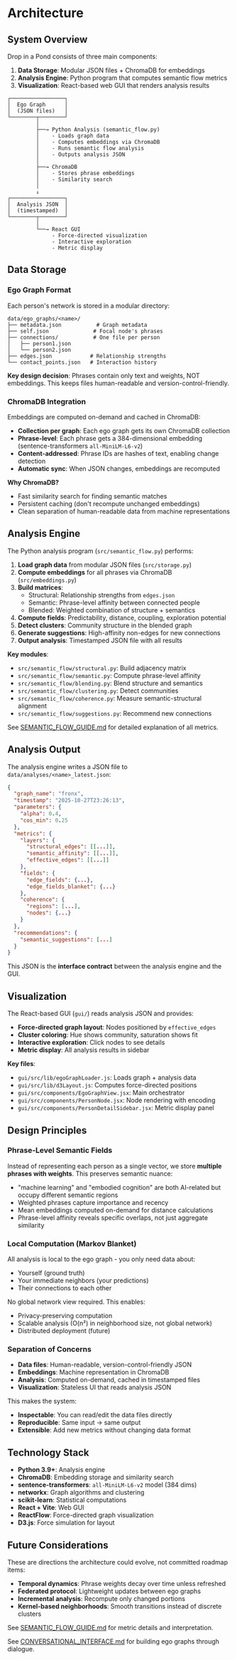 # Architecture

## System Overview

Drop in a Pond consists of three main components:

1. **Data Storage**: Modular JSON files + ChromaDB for embeddings
2. **Analysis Engine**: Python program that computes semantic flow metrics
3. **Visualization**: React-based web GUI that renders analysis results

```
┌─────────────────┐
│  Ego Graph      │
│  (JSON files)   │
└────────┬────────┘
         │
         ├──→ Python Analysis (semantic_flow.py)
         │    - Loads graph data
         │    - Computes embeddings via ChromaDB
         │    - Runs semantic flow analysis
         │    - Outputs analysis JSON
         │
         ├──→ ChromaDB
         │    - Stores phrase embeddings
         │    - Similarity search
         │
         ↓
┌─────────────────┐
│  Analysis JSON  │
│  (timestamped)  │
└────────┬────────┘
         │
         └──→ React GUI
              - Force-directed visualization
              - Interactive exploration
              - Metric display
```

## Data Storage

### Ego Graph Format

Each person's network is stored in a modular directory:

```
data/ego_graphs/<name>/
├── metadata.json           # Graph metadata
├── self.json              # Focal node's phrases
├── connections/           # One file per person
│   ├── person1.json
│   └── person2.json
├── edges.json            # Relationship strengths
└── contact_points.json   # Interaction history
```

**Key design decision**: Phrases contain only text and weights, NOT embeddings. This keeps files human-readable and version-control-friendly.

### ChromaDB Integration

Embeddings are computed on-demand and cached in ChromaDB:

- **Collection per graph**: Each ego graph gets its own ChromaDB collection
- **Phrase-level**: Each phrase gets a 384-dimensional embedding (sentence-transformers `all-MiniLM-L6-v2`)
- **Content-addressed**: Phrase IDs are hashes of text, enabling change detection
- **Automatic sync**: When JSON changes, embeddings are recomputed

**Why ChromaDB?**
- Fast similarity search for finding semantic matches
- Persistent caching (don't recompute unchanged embeddings)
- Clean separation of human-readable data from machine representations

## Analysis Engine

The Python analysis program (`src/semantic_flow.py`) performs:

1. **Load graph data** from modular JSON files (`src/storage.py`)
2. **Compute embeddings** for all phrases via ChromaDB (`src/embeddings.py`)
3. **Build matrices**:
   - Structural: Relationship strengths from `edges.json`
   - Semantic: Phrase-level affinity between connected people
   - Blended: Weighted combination of structure + semantics
4. **Compute fields**: Predictability, distance, coupling, exploration potential
5. **Detect clusters**: Community structure in the blended graph
6. **Generate suggestions**: High-affinity non-edges for new connections
7. **Output analysis**: Timestamped JSON file with all results

**Key modules**:
- `src/semantic_flow/structural.py`: Build adjacency matrix
- `src/semantic_flow/semantic.py`: Compute phrase-level affinity
- `src/semantic_flow/blending.py`: Blend structure and semantics
- `src/semantic_flow/clustering.py`: Detect communities
- `src/semantic_flow/coherence.py`: Measure semantic-structural alignment
- `src/semantic_flow/suggestions.py`: Recommend new connections

See [SEMANTIC_FLOW_GUIDE.md](SEMANTIC_FLOW_GUIDE.md) for detailed explanation of all metrics.

## Analysis Output

The analysis engine writes a JSON file to `data/analyses/<name>_latest.json`:

```json
{
  "graph_name": "fronx",
  "timestamp": "2025-10-27T23:26:13",
  "parameters": {
    "alpha": 0.4,
    "cos_min": 0.25
  },
  "metrics": {
    "layers": {
      "structural_edges": [[...]],
      "semantic_affinity": [[...]],
      "effective_edges": [[...]]
    },
    "fields": {
      "edge_fields": {...},
      "edge_fields_blanket": {...}
    },
    "coherence": {
      "regions": [...],
      "nodes": {...}
    }
  },
  "recommendations": {
    "semantic_suggestions": [...]
  }
}
```

This JSON is the **interface contract** between the analysis engine and the GUI.

## Visualization

The React-based GUI (`gui/`) reads analysis JSON and provides:

- **Force-directed graph layout**: Nodes positioned by `effective_edges`
- **Cluster coloring**: Hue shows community, saturation shows fit
- **Interactive exploration**: Click nodes to see details
- **Metric display**: All analysis results in sidebar

**Key files**:
- `gui/src/lib/egoGraphLoader.js`: Loads graph + analysis data
- `gui/src/lib/d3Layout.js`: Computes force-directed positions
- `gui/src/components/EgoGraphView.jsx`: Main orchestrator
- `gui/src/components/PersonNode.jsx`: Node rendering with encoding
- `gui/src/components/PersonDetailSidebar.jsx`: Metric display panel

## Design Principles

### Phrase-Level Semantic Fields

Instead of representing each person as a single vector, we store **multiple phrases with weights**. This preserves semantic nuance:

- "machine learning" and "embodied cognition" are both AI-related but occupy different semantic regions
- Weighted phrases capture importance and recency
- Mean embeddings computed on-demand for distance calculations
- Phrase-level affinity reveals specific overlaps, not just aggregate similarity

### Local Computation (Markov Blanket)

All analysis is local to the ego graph - you only need data about:
- Yourself (ground truth)
- Your immediate neighbors (your predictions)
- Their connections to each other

No global network view required. This enables:
- Privacy-preserving computation
- Scalable analysis (O(n²) in neighborhood size, not global network)
- Distributed deployment (future)

### Separation of Concerns

- **Data files**: Human-readable, version-control-friendly JSON
- **Embeddings**: Machine representation in ChromaDB
- **Analysis**: Computed on-demand, cached in timestamped files
- **Visualization**: Stateless UI that reads analysis JSON

This makes the system:
- **Inspectable**: You can read/edit the data files directly
- **Reproducible**: Same input → same output
- **Extensible**: Add new metrics without changing data format

## Technology Stack

- **Python 3.9+**: Analysis engine
- **ChromaDB**: Embedding storage and similarity search
- **sentence-transformers**: `all-MiniLM-L6-v2` model (384 dims)
- **networkx**: Graph algorithms and clustering
- **scikit-learn**: Statistical computations
- **React + Vite**: Web GUI
- **ReactFlow**: Force-directed graph visualization
- **D3.js**: Force simulation for layout

## Future Considerations

These are directions the architecture could evolve, not committed roadmap items:

- **Temporal dynamics**: Phrase weights decay over time unless refreshed
- **Federated protocol**: Lightweight updates between ego graphs
- **Incremental analysis**: Recompute only changed portions
- **Kernel-based neighborhoods**: Smooth transitions instead of discrete clusters

See [SEMANTIC_FLOW_GUIDE.md](SEMANTIC_FLOW_GUIDE.md) for metric details and interpretation.

See [CONVERSATIONAL_INTERFACE.md](CONVERSATIONAL_INTERFACE.md) for building ego graphs through dialogue.
